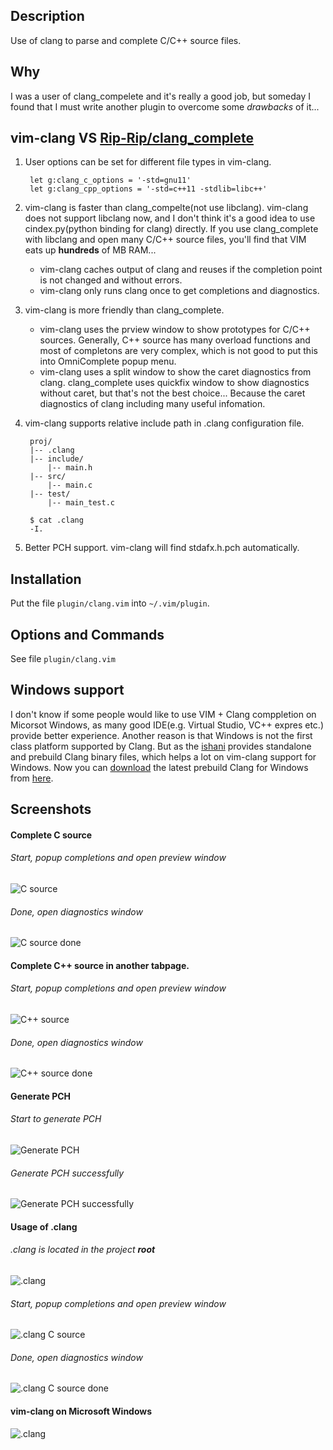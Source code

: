 Description
---------------
Use of clang to parse and complete C/C++ source files.

Why
---------------
I was a user of clang\_compelete and it's really a good job, but someday I found that
I must write another plugin to overcome some _drawbacks_ of it...

vim-clang VS [Rip-Rip/clang_complete][1]
---------------

1. User options can be set for different file types in vim-clang.
    
        let g:clang_c_options = '-std=gnu11'
        let g:clang_cpp_options = '-std=c++11 -stdlib=libc++'

2. vim-clang is faster than clang_compelte(not use libclang).
vim-clang does not support libclang now, and I don't think it's a good idea to use cindex.py(python binding for clang) directly.
If you use clang_complete with libclang and open many C/C++ source files, you'll find that VIM eats up **hundreds** of MB RAM...
    * vim-clang caches output of clang and reuses if the completion point is not changed and without errors.
    * vim-clang only runs clang once to get completions and diagnostics.

3. vim-clang is more friendly than clang_complete.
    * vim-clang uses the prview window to show prototypes for C/C++ sources.
      Generally, C++ source has many overload functions and most of completons are very complex,
      which is not good to put this into OmniComplete popup menu.
    * vim-clang uses a split window to show the caret diagnostics from clang.
      clang_complete uses quickfix window to show diagnostics without caret, but that's not the best choice...
      Because the caret diagnostics of clang including many useful infomation.

4. vim-clang supports relative include path in .clang configuration file.
    
        proj/
        |-- .clang
        |-- include/
            |-- main.h
        |-- src/
            |-- main.c
        |-- test/
            |-- main_test.c
        
        $ cat .clang
        -I.

5. Better PCH support. vim-clang will find stdafx.h.pch automatically.


Installation
-------------
Put the file `plugin/clang.vim` into `~/.vim/plugin`.


Options and Commands
--------------------
See file `plugin/clang.vim`


Windows support
--------------------
I don't know if some people would like to use VIM + Clang comppletion on Micorsot Windows,
as many good IDE(e.g. Virtual Studio, VC++ expres etc.) provide better experience.
Another reason is that Windows is not the first class platform supported by Clang.
But as the [ishani][2] provides standalone and prebuild Clang binary files,
which helps a lot on vim-clang support for Windows. Now you can [download][3] the latest prebuild
Clang for Windows from [here][3].


Screenshots
-------------

#### Complete C source
###### Start, popup completions and open preview window
![C source](http://i1265.photobucket.com/albums/jj508/justmao945/vim-clang/2013-02-06-142049_1278x776_scrot_zps2982ca2a.png)
###### Done, open diagnostics window
![C source done](http://i1265.photobucket.com/albums/jj508/justmao945/vim-clang/2013-02-06-142131_1278x774_scrot_zps7d9633c5.png)

#### Complete C++ source in another tabpage.
###### Start, popup completions and open preview window
![C++ source](http://i1265.photobucket.com/albums/jj508/justmao945/vim-clang/2013-02-06-142349_1276x774_scrot_zps95dfe9cb.png)
###### Done, open diagnostics window
![C++ source done](http://i1265.photobucket.com/albums/jj508/justmao945/vim-clang/2013-02-06-142402_1278x773_scrot_zps05796743.png)

#### Generate PCH
###### Start to generate PCH
![Generate PCH](http://i1265.photobucket.com/albums/jj508/justmao945/vim-clang/2013-02-06-142540_593x636_scrot_zpsd2510a71.png)
###### Generate PCH successfully
![Generate PCH successfully](http://i1265.photobucket.com/albums/jj508/justmao945/vim-clang/2013-02-06-142552_594x637_scrot_zps3d337ed2.png)

#### Usage of .clang
###### .clang is located in the project **root**
![.clang](http://i1265.photobucket.com/albums/jj508/justmao945/vim-clang/2013-02-06-143601_746x153_scrot_zpsb3b4e275.png)
###### Start, popup completions and open preview window
![.clang C source](http://i1265.photobucket.com/albums/jj508/justmao945/vim-clang/2013-02-06-143705_591x636_scrot_zpsac9083d6.png)
###### Done, open diagnostics window
![.clang C source done](http://i1265.photobucket.com/albums/jj508/justmao945/vim-clang/2013-02-06-143716_593x635_scrot_zps260a9d03.png)


#### vim-clang on Microsoft Windows
![.clang](http://i1265.photobucket.com/albums/jj508/justmao945/vim-clang/65E068079898_zps573dcaae.png)


[1]: https://github.com/Rip-Rip/clang_complete
[2]: http://www.ishani.org
[3]: http://www.ishani.org/web/articles/code/clang-win32/
